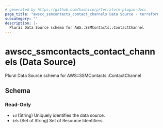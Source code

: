 ```yaml
---
# generated by https://github.com/hashicorp/terraform-plugin-docs
page_title: "awscc_ssmcontacts_contact_channels Data Source - terraform-provider-awscc"
subcategory: ""
description: |-
  Plural Data Source schema for AWS::SSMContacts::ContactChannel
---
```


# awscc_ssmcontacts_contact_channels (Data Source)

Plural Data Source schema for AWS::SSMContacts::ContactChannel



<!-- schema generated by tfplugindocs -->
## Schema

### Read-Only

- `id` (String) Uniquely identifies the data source.
- `ids` (Set of String) Set of Resource Identifiers.
